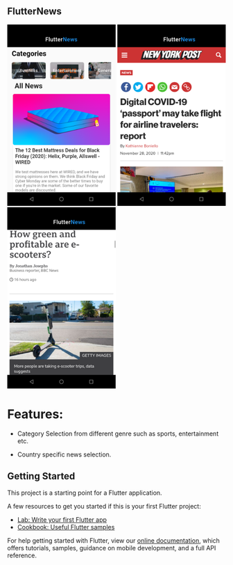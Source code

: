 ## FlutterNews

<p float = "left">
  <img src="https://github.com/abhinav2499/Flutternews/blob/main/screenshot-2020-11-29_22.28.56.372.png" width="250"/>
  <img src="https://github.com/abhinav2499/Flutternews/blob/main/screenshot-2020-11-29_22.33.03.813.png" width="250"/>
  <img src="https://github.com/abhinav2499/Flutternews/blob/main/screenshot-2020-11-29_22.36.49.396.png" width="250"/>
 </p>

# Features:

 - Category Selection from different genre such as sports, entertainment etc.

 - Country specific news selection.

## Getting Started

This project is a starting point for a Flutter application.

A few resources to get you started if this is your first Flutter project:

- [Lab: Write your first Flutter app](https://flutter.dev/docs/get-started/codelab)
- [Cookbook: Useful Flutter samples](https://flutter.dev/docs/cookbook)

For help getting started with Flutter, view our
[online documentation](https://flutter.dev/docs), which offers tutorials,
samples, guidance on mobile development, and a full API reference.
